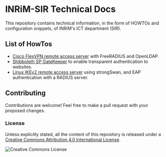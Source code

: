 # INRiM-SIR Technical Docs

This repository contains technical information, in the form
of HOWTOs and configuration snippets, of INRiM's ICT
department (SIR).

## List of HowTos
* [Cisco FlexVPN remote access server](vpn.md) with FreeRADIUS and OpenLDAP.
* [Shibboleth SP GateKeeper](shibboleth-gatekeeper.md) to enable transparent authentication to websites.
* [Linux IKEv2 remote access server](strongwan-ike2) using strongSwan, and EAP authentication with a RADIUS server.

## Contributing
Contributions are welcome! Feel free to make a pull request with your proposed changes.

### License
Unless explicitly stated, all the content of this repository 
is released under a [Creative Commons Attribution 4.0 International License](http://creativecommons.org/licenses/by/4.0/).

![Creative Commons License](https://i.creativecommons.org/l/by/4.0/88x31.png)

